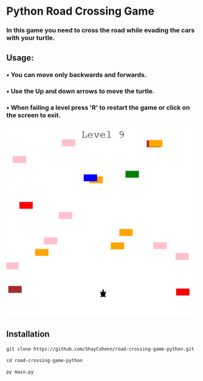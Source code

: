 # Python Road Crossing Game
### In this game you need to cross the road while evading the cars with your turtle.
## Usage:
### • You can move only backwards and forwards.
### • Use the Up and down arrows to move the turtle.
### • When failing a level press 'R' to restart the game or click on the screen to exit.

<img src="Screenshot.png" alt="screenshot"/>

## Installation
```
git clone https://github.com/ShayCohenn/road-crossing-game-python.git
```
```
cd road-crossing-game-python
```
```
py main.py
```